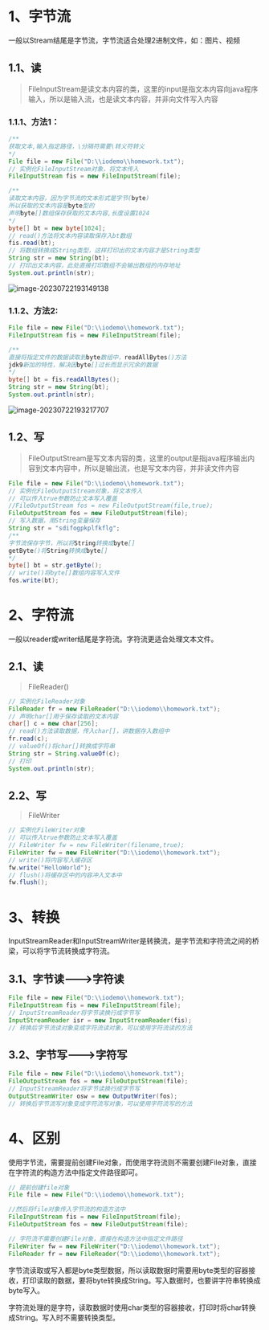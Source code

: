 # 1、字节流

一般以Stream结尾是字节流，字节流适合处理2进制文件，如：图片、视频



## 1.1、读

> FileInputStream是读文本内容的类，这里的input是指文本内容向java程序输入，所以是输入流，也是读文本内容，并非向文件写入内容



### 1.1.1、方法1：

```java
/**
获取文本,输入指定路径，\分隔符需要\转义符转义
*/
File file = new File("D:\\iodemo\\homework.txt");
// 实例化FileInputStream对象，将文本传入
FileInputStream fis = new FileInputStream(file);

/**
读取文本内容，因为字节流的文本形式是字节(byte)
所以获取的文本内容是byte型的
声明byte[]数组保存获取的文本内容,长度设置1024
*/
byte[] bt = new byte[1024];
// read()方法将文本内容读取保存入bt数组
fis.read(bt);
// 将数组转换成String类型，这样打印出的文本内容才是String类型
String str = new String(bt);
// 打印出文本内容，此处直接打印数组不会输出数组的内存地址
System.out.println(str);
```

![image-20230722193149138](D:\text1\java_text\assets\image-20230722193149138.png) 



### 1.1.2、方法2:

```java
File file = new File("D:\\iodemo\\homework.txt");
FileInputStream fis = new FileInputStream(file);

/**
直接将指定文件的数据读取到byte数组中，readAllBytes()方法
jdk9新加的特性，解决因byte[]过长而显示冗余的数据
*/
byte[] bt = fis.readAllBytes();
String str = new String(bt);
System.out.println(str);
```

![image-20230722193217707](D:\text1\java_text\assets\image-20230722193217707.png) 



## 1.2、写

>FileOutputStream是写文本内容的类，这里的output是指java程序输出内容到文本内容中，所以是输出流，也是写文本内容，并非读文件内容

```java
File file = new File("D:\\iodemo\\homework.txt");
// 实例化FileOutputStream对象，将文本传入
// 可以传入true参数防止文本写入覆盖
//FileOutputStream fos = new FileOutputStream(file,true);
FileOutputStream fos = new FileOutputStream(file);
// 写入数据，用String变量保存
String str = "sdifogpkplfkflg";
/**
字节流保存字节，所以将String转换成byte[]
getByte()将String转换成byte[]
*/ 
byte[] bt = str.getByte();
// write()将byte[]数组内容写入文件
fos.write(bt);
```



# 2、字符流

一般以reader或writer结尾是字符流。字符流更适合处理文本文件。

## 2.1、读

> FileReader()

```java
// 实例化FileReader对象
FileReader fr = new FileReader("D:\\iodemo\\homework.txt");
// 声明char[]用于保存读取的文本内容
char[] c = new char[256];
// read()方法读取数据，传入char[]，讲数据存入数组中
fr.read(c);
// valueOf()将char[]转换成字符串
String str = String.valueOf(c);
// 打印
System.out.println(str);
```



## 2.2、写

> FileWriter

```java
// 实例化FileWriter对象
// 可以传入true参数防止文本写入覆盖
// FileWriter fw = new FileWriter(filename,true);
FileWriter fw = new FileWriter("D:\\iodemo\\homework.txt");
// write()将内容写入缓存区
fw.write("HelloWorld");
// flush()将缓存区中的内容冲入文本中
fw.flush();
```



# 3、转换

InputStreamReader和InputStreamWriter是转换流，是字节流和字符流之间的桥梁，可以将字节流转换成字符流。



## 3.1、字节读--->字符读

```java
File file = new File("D:\\iodemo\\homework.txt");
FileInputStream fis = new FileInputStream(file);
// InputStreamReader将字节读换行成字节写
InputStreamReader isr = new InputStreamReader(fis);
// 转换后字节流读对象变成字符流读对象，可以使用字符流读的方法
```



## 3.2、字节写--->字符写

```java
File file = new File("D:\\iodemo\\homework.txt");
FileOutputStream fos = new FileOutputStream(file);
// InputStreamReader将字节读换行成字节写
OutputStreamWriter osw = new OutputWriter(fos);
// 转换后字节流写对象变成字符流写对象，可以使用字符流写的方法
```



# 4、区别

使用字节流，需要提前创建File对象，而使用字符流则不需要创建File对象，直接在字符流的构造方法中指定文件路径即可。

```java
// 提前创建file对象
File file = new File("D:\\iodemo\\homework.txt");

//然后将file对象传入字节流的构造方法中
FileInputStream fis = new FileInputStream(file);
FileOutputStream fos = new FileOutputStream(file);
```

```java
// 字符流不需要创建File对象，直接在构造方法中指定文件路径
FileWriter fw = new FileWriter("D:\\iodemo\\homework.txt");
FileReader fr = new FileReader("D:\\iodemo\\homework.txt");
```

字节流读取或写入都是byte类型数据，所以读取数据时需要用byte类型的容器接收，打印读取的数据，要将byte转换成String。写入数据时，也要讲字符串转换成byte写入。

字符流处理的是字符，读取数据时使用char类型的容器接收，打印时将char转换成String。写入时不需要转换类型。